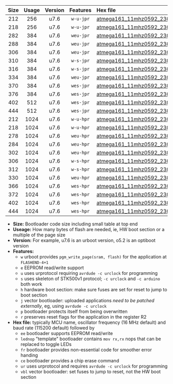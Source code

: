 |Size|Usage|Version|Features|Hex file|
|:-:|:-:|:-:|:-:|:--|
|212|256|u7.6|`w-u-jpr`|[atmega161_11mhz0592_230400bps_ur_vbl.hex](https://raw.githubusercontent.com/stefanrueger/urboot/main//atmega161_11mhz0592_230400bps_ur_vbl.hex)|
|218|256|u7.6|`w-u-jpr`|[atmega161_11mhz0592_230400bps_lednop_ur_vbl.hex](https://raw.githubusercontent.com/stefanrueger/urboot/main//atmega161_11mhz0592_230400bps_lednop_ur_vbl.hex)|
|282|384|u7.6|`weu-jpr`|[atmega161_11mhz0592_230400bps_ee_ur_vbl.hex](https://raw.githubusercontent.com/stefanrueger/urboot/main//atmega161_11mhz0592_230400bps_ee_ur_vbl.hex)|
|288|384|u7.6|`weu-jpr`|[atmega161_11mhz0592_230400bps_ee_lednop_ur_vbl.hex](https://raw.githubusercontent.com/stefanrueger/urboot/main//atmega161_11mhz0592_230400bps_ee_lednop_ur_vbl.hex)|
|306|384|u7.6|`weu-jpr`|[atmega161_11mhz0592_230400bps_ee_lednop_fr_ur_vbl.hex](https://raw.githubusercontent.com/stefanrueger/urboot/main//atmega161_11mhz0592_230400bps_ee_lednop_fr_ur_vbl.hex)|
|310|384|u7.6|`w-s-jpr`|[atmega161_11mhz0592_230400bps_vbl.hex](https://raw.githubusercontent.com/stefanrueger/urboot/main//atmega161_11mhz0592_230400bps_vbl.hex)|
|316|384|u7.6|`w-s-jpr`|[atmega161_11mhz0592_230400bps_lednop_vbl.hex](https://raw.githubusercontent.com/stefanrueger/urboot/main//atmega161_11mhz0592_230400bps_lednop_vbl.hex)|
|334|384|u7.6|`weu-jpr`|[atmega161_11mhz0592_230400bps_ee_lednop_fr_ce_ur_vbl.hex](https://raw.githubusercontent.com/stefanrueger/urboot/main//atmega161_11mhz0592_230400bps_ee_lednop_fr_ce_ur_vbl.hex)|
|370|384|u7.6|`wes-jpr`|[atmega161_11mhz0592_230400bps_ee_vbl.hex](https://raw.githubusercontent.com/stefanrueger/urboot/main//atmega161_11mhz0592_230400bps_ee_vbl.hex)|
|376|384|u7.6|`wes-jpr`|[atmega161_11mhz0592_230400bps_ee_lednop_vbl.hex](https://raw.githubusercontent.com/stefanrueger/urboot/main//atmega161_11mhz0592_230400bps_ee_lednop_vbl.hex)|
|402|512|u7.6|`wes-jpr`|[atmega161_11mhz0592_230400bps_ee_lednop_fr_vbl.hex](https://raw.githubusercontent.com/stefanrueger/urboot/main//atmega161_11mhz0592_230400bps_ee_lednop_fr_vbl.hex)|
|444|512|u7.6|`wes-jpr`|[atmega161_11mhz0592_230400bps_ee_lednop_fr_ce_vbl.hex](https://raw.githubusercontent.com/stefanrueger/urboot/main//atmega161_11mhz0592_230400bps_ee_lednop_fr_ce_vbl.hex)|
|212|1024|u7.6|`w-u-hpr`|[atmega161_11mhz0592_230400bps_ur.hex](https://raw.githubusercontent.com/stefanrueger/urboot/main//atmega161_11mhz0592_230400bps_ur.hex)|
|218|1024|u7.6|`w-u-hpr`|[atmega161_11mhz0592_230400bps_lednop_ur.hex](https://raw.githubusercontent.com/stefanrueger/urboot/main//atmega161_11mhz0592_230400bps_lednop_ur.hex)|
|278|1024|u7.6|`weu-hpr`|[atmega161_11mhz0592_230400bps_ee_ur.hex](https://raw.githubusercontent.com/stefanrueger/urboot/main//atmega161_11mhz0592_230400bps_ee_ur.hex)|
|284|1024|u7.6|`weu-hpr`|[atmega161_11mhz0592_230400bps_ee_lednop_ur.hex](https://raw.githubusercontent.com/stefanrueger/urboot/main//atmega161_11mhz0592_230400bps_ee_lednop_ur.hex)|
|302|1024|u7.6|`weu-hpr`|[atmega161_11mhz0592_230400bps_ee_lednop_fr_ur.hex](https://raw.githubusercontent.com/stefanrueger/urboot/main//atmega161_11mhz0592_230400bps_ee_lednop_fr_ur.hex)|
|306|1024|u7.6|`w-s-hpr`|[atmega161_11mhz0592_230400bps.hex](https://raw.githubusercontent.com/stefanrueger/urboot/main//atmega161_11mhz0592_230400bps.hex)|
|312|1024|u7.6|`w-s-hpr`|[atmega161_11mhz0592_230400bps_lednop.hex](https://raw.githubusercontent.com/stefanrueger/urboot/main//atmega161_11mhz0592_230400bps_lednop.hex)|
|330|1024|u7.6|`weu-hpr`|[atmega161_11mhz0592_230400bps_ee_lednop_fr_ce_ur.hex](https://raw.githubusercontent.com/stefanrueger/urboot/main//atmega161_11mhz0592_230400bps_ee_lednop_fr_ce_ur.hex)|
|366|1024|u7.6|`wes-hpr`|[atmega161_11mhz0592_230400bps_ee.hex](https://raw.githubusercontent.com/stefanrueger/urboot/main//atmega161_11mhz0592_230400bps_ee.hex)|
|372|1024|u7.6|`wes-hpr`|[atmega161_11mhz0592_230400bps_ee_lednop.hex](https://raw.githubusercontent.com/stefanrueger/urboot/main//atmega161_11mhz0592_230400bps_ee_lednop.hex)|
|402|1024|u7.6|`wes-hpr`|[atmega161_11mhz0592_230400bps_ee_lednop_fr.hex](https://raw.githubusercontent.com/stefanrueger/urboot/main//atmega161_11mhz0592_230400bps_ee_lednop_fr.hex)|
|444|1024|u7.6|`wes-hpr`|[atmega161_11mhz0592_230400bps_ee_lednop_fr_ce.hex](https://raw.githubusercontent.com/stefanrueger/urboot/main//atmega161_11mhz0592_230400bps_ee_lednop_fr_ce.hex)|

- **Size:** Bootloader code size including small table at top end
- **Useage:** How many bytes of flash are needed, ie, HW boot section or a multiple of the page size
- **Version:** For example, u7.6 is an urboot version, o5.2 is an optiboot version
- **Features:**
  + `w` urboot provides `pgm_write_page(sram, flash)` for the application at `FLASHEND-4+1`
  + `e` EEPROM read/write support
  + `u` uses urprotocol requiring `avrdude -c urclock` for programming
  + `s` uses skeleton of STK500v1 protocol; `-c urclock` and `-c arduino` both work
  + `h` hardware boot section: make sure fuses are set for reset to jump to boot section
  + `j` vector bootloader: uploaded applications *need to be patched externally*, eg, using `avrdude -c urclock`
  + `p` bootloader protects itself from being overwritten
  + `r` preserves reset flags for the application in the register R2
- **Hex file:** typically MCU name, oscillator frequency (16 MHz default) and baud rate (115200 default) followed by
  + `ee` bootloader supports EEPROM read/write
  + `lednop` "template" bootloader contains `mov rx,rx` nops that can be replaced to toggle LEDs
  + `fr` bootloader provides non-essential code for smoother error handing
  + `ce` bootloader provides a chip erase command
  + `ur` uses urprotocol and requires `avrdude -c urclock` for programming
  + `vbl` vector bootloader: set fuses to jump to reset, not the HW boot section
